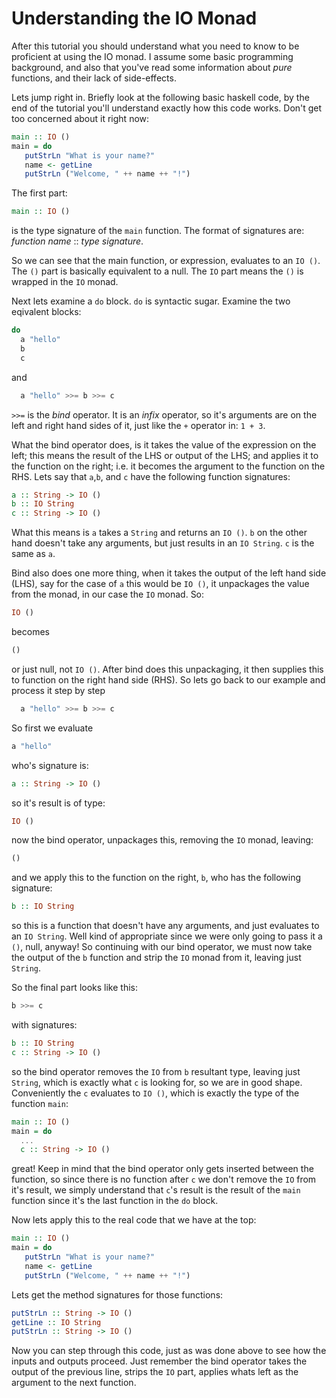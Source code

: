 # Understanding the IO Monad

After this tutorial you should understand what you need to know to be
proficient at using the IO monad.  I assume some basic programming
background, and also that you've read some information about *pure*
functions, and their lack of side-effects.

Lets jump right in.  Briefly look at the following basic haskell code,
by the end of the tutorial you'll understand exactly how this code
works.  Don't get too concerned about it right now:

```haskell
main :: IO ()
main = do
   putStrLn "What is your name?"
   name <- getLine
   putStrLn ("Welcome, " ++ name ++ "!")
```

The first part: 

```haskell
main :: IO ()
```

is the type signature of the `main` function.  The format of
signatures are: _function name_ :: _type signature_.

So we can see that the main function, or expression, evaluates to an
`IO ()`.  The `()` part is basically equivalent to a null.  The `IO`
part means the `()` is wrapped in the `IO` monad.

Next lets examine a `do` block.  `do` is syntactic sugar.  Examine
the two eqivalent blocks:

```haskell
do
  a "hello"
  b
  c
```

and

```haskell
  a "hello" >>= b >>= c
```

`>>=` is the *bind* operator.  It is an *infix* operator, so it's
arguments are on the left and right hand sides of it, just like the
`+` operator in: `1 + 3`.

What the bind operator does, is it takes the value of the expression
on the left; this means the result of the LHS or output of the LHS;
and applies it to the function on the right; i.e. it becomes the
argument to the function on the RHS.  Lets say that `a`,`b`, and `c`
have the following function signatures:

```haskell
a :: String -> IO ()
b :: IO String
c :: String -> IO ()
```

What this means is `a` takes a `String` and returns an `IO ()`.  `b`
on the other hand doesn't take any arguments, but just results in an
`IO String`.  `c` is the same as `a`.

Bind also does one more thing, when it takes the output of the left
hand side (LHS), say for the case of `a` this would be `IO ()`, it
unpackages the value from the monad, in our case the `IO` monad.  So:

```haskell
IO ()
```

becomes

```haskell
()
```

or just null, not `IO ()`.  After bind does this unpackaging, it
then supplies this to function on the right hand side (RHS).  So lets
go back to our example and process it step by step

```haskell
  a "hello" >>= b >>= c
```

So first we evaluate

```haskell
a "hello"
```

who's signature is: 

```haskell
a :: String -> IO ()
```

so it's result is of type:

```haskell
IO ()
```

now the bind operator, unpackages this, removing the `IO` monad,
leaving:

```haskell
()
```

and we apply this to the function on the right, `b`, who has the
following signature:

```haskell
b :: IO String
```

so this is a function that doesn't have any arguments, and just
evaluates to an `IO String`.  Well kind of appropriate since we were
only going to pass it a `()`, null, anyway!  So continuing with our
bind operator, we must now take the output of the `b` function and
strip the `IO` monad from it, leaving just `String`.

So the final part looks like this:

```haskell
b >>= c
```

with signatures:

```haskell
b :: IO String
c :: String -> IO ()
```

so the bind operator removes the `IO` from `b` resultant type, leaving
just `String`, which is exactly what `c` is looking for, so we are in
good shape.  Conveniently the `c` evaluates to `IO ()`, which is
exactly the type of the function `main`:

```haskell
main :: IO ()
main = do
  ...
  c :: String -> IO ()
```

great!  Keep in mind that the bind operator only gets inserted between
the function, so since there is no function after `c` we don't remove
the `IO` from it's result, we simply understand that `c`'s result is
the result of the `main` function since it's the last function in the
`do` block.


Now lets apply this to the real code that we
have at the top:

```haskell
main :: IO ()
main = do
   putStrLn "What is your name?"
   name <- getLine
   putStrLn ("Welcome, " ++ name ++ "!")
```

Lets get the method signatures for those functions:

```haskell
putStrLn :: String -> IO ()
getLine :: IO String
putStrLn :: String -> IO ()
```

Now you can step through this code, just as was done above to see how
the inputs and outputs proceed.  Just remember the bind operator takes
the output of the previous line, strips the `IO` part, applies whats
left as the argument to the next function.














